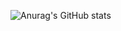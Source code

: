 ![Anurag's GitHub stats](https://github-readme-stats.vercel.app/api?username=pjs1710&show_icons=true&theme=gruvbox)
